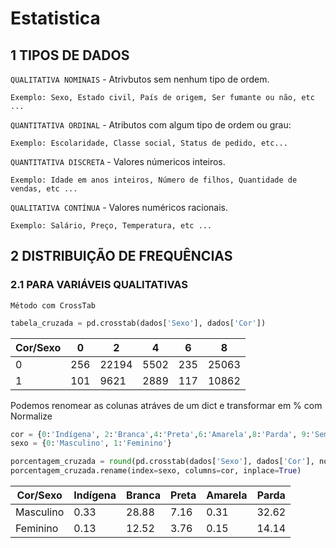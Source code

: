 # Estatistica

## 1 TIPOS DE DADOS

``QUALITATIVA NOMINAIS`` - Atrivbutos sem nenhum tipo de ordem.
```
Exemplo: Sexo, Estado civil, País de origem, Ser fumante ou não, etc ...
```

``QUANTITATIVA ORDINAL`` - Atributos com algum tipo de ordem ou grau:
```
Exemplo: Escolaridade, Classe social, Status de pedido, etc...
```

``QUANTITATIVA DISCRETA`` - Valores númericos inteiros.
```
Exemplo: Idade em anos inteiros, Número de filhos, Quantidade de vendas, etc ...
```
  
``QUALITATIVA CONTÍNUA`` - Valores numéricos racionais.
```
Exemplo: Salário, Preço, Temperatura, etc ...
```  
## 2 DISTRIBUIÇÃO DE FREQUÊNCIAS

### 2.1 PARA VARIÁVEIS QUALITATIVAS

``Método com CrossTab``
```python
tabela_cruzada = pd.crosstab(dados['Sexo'], dados['Cor'])
```
| Cor/Sexo | 0    | 2     | 4    | 6   | 8     |
|----------|------|-------|------|-----|-------|
| 0        | 256  | 22194 | 5502 | 235 | 25063 |
| 1        | 101  | 9621  | 2889 | 117 | 10862 |

Podemos renomear as colunas atráves de um dict e transformar em % com Normalize
```python
cor = {0:'Indígena', 2:'Branca',4:'Preta',6:'Amarela',8:'Parda', 9:'Sem declaração'}
sexo = {0:'Masculino', 1:'Feminino'}

porcentagem_cruzada = round(pd.crosstab(dados['Sexo'], dados['Cor'], normalize=True) * 100, 2)
porcentagem_cruzada.rename(index=sexo, columns=cor, inplace=True)
```
| Cor/Sexo | Indígena | Branca | Preta | Amarela | Parda |
|----------|------|-------|------|-----|-------|
| Masculino | 0.33  | 28.88 | 7.16 | 0.31 | 32.62 |
| Feminino | 0.13  | 12.52  | 3.76 | 0.15 | 14.14 |
